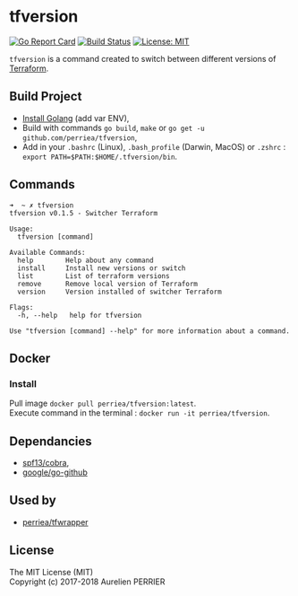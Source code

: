 # tfversion
[![Go Report Card](https://goreportcard.com/badge/github.com/perriea/tfversion)](https://goreportcard.com/report/github.com/perriea/tfversion) [![Build Status](https://travis-ci.org/perriea/tfversion.svg?branch=master)](https://travis-ci.org/perriea/tfversion) [![License: MIT](https://img.shields.io/badge/License-MIT-yellow.svg)](https://opensource.org/licenses/MIT)

`tfversion` is a command created to switch between different versions of [Terraform](https://www.terraform.io).

## Build Project

- [Install Golang](https://golang.org/doc/install) (add var ENV),
- Build with commands `go build`, `make` or `go get -u github.com/perriea/tfversion`,
- Add in your `.bashrc` (Linux), `.bash_profile` (Darwin, MacOS) or `.zshrc` : `export PATH=$PATH:$HOME/.tfversion/bin`.

## Commands

``` shell
➜  ~ ✗ tfversion
tfversion v0.1.5 - Switcher Terraform

Usage:
  tfversion [command]

Available Commands:
  help        Help about any command
  install     Install new versions or switch
  list        List of terraform versions
  remove      Remove local version of Terraform
  version     Version installed of switcher Terraform

Flags:
  -h, --help   help for tfversion

Use "tfversion [command] --help" for more information about a command.
```

## Docker

### Install

Pull image `docker pull perriea/tfversion:latest`.   
Execute command in the terminal : `docker run -it perriea/tfversion`.   

## Dependancies

- [spf13/cobra](https://github.com/spf13/cobra),
- [google/go-github](https://github.com/google/go-github)

## Used by

- [perriea/tfwrapper](https://github.com/perriea/tfwrapper)

## License

The MIT License (MIT)   
Copyright (c) 2017-2018 Aurelien PERRIER
